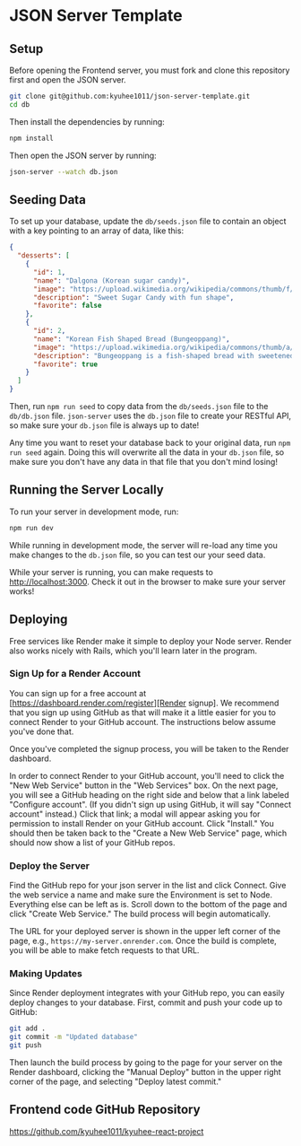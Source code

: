 # JSON Server Template

## Setup

Before opening the Frontend server, you must fork and clone this repository first and open the JSON server. 

```sh
git clone git@github.com:kyuhee1011/json-server-template.git
cd db
```

Then install the dependencies by running:

```sh
npm install
```
Then open the JSON server by running:
```sh
json-server --watch db.json
```
## Seeding Data

To set up your database, update the `db/seeds.json` file to contain an object
with a key pointing to an array of data, like this:

```json
{
  "desserts": [
    {
      "id": 1,
      "name": "Dalgona (Korean sugar candy)",
      "image": "https://upload.wikimedia.org/wikipedia/commons/thumb/f/ff/Dalgona.jpg/220px-Dalgona.jpg",
      "description": "Sweet Sugar Candy with fun shape",
      "favorite": false
    },
    {
      "id": 2,
      "name": "Korean Fish Shaped Bread (Bungeoppang)",
      "image": "https://upload.wikimedia.org/wikipedia/commons/thumb/a/ad/Boong_o_bbang.jpg/220px-Boong_o_bbang.jpg",
      "description": "Bungeoppang is a fish-shaped bread with sweetened red bean filling.",
      "favorite": true
    }
  ]
}
```

Then, run `npm run seed` to copy data from the `db/seeds.json` file to the
`db/db.json` file. `json-server` uses the `db.json` file to create your RESTful
API, so make sure your `db.json` file is always up to date!

Any time you want to reset your database back to your original data, run
`npm run seed` again. Doing this will overwrite all the data in your `db.json`
file, so make sure you don't have any data in that file that you don't mind
losing!

## Running the Server Locally

To run your server in development mode, run:

```sh
npm run dev
```

While running in development mode, the server will re-load any time you make
changes to the `db.json` file, so you can test our your seed data.

While your server is running, you can make requests to
[http://localhost:3000](http://localhost:3000). Check it out in the browser to
make sure your server works!

## Deploying

Free services like Render make it simple to deploy your Node server. Render also
works nicely with Rails, which you'll learn later in the program.

### Sign Up for a Render Account

You can sign up for a free account at
[https://dashboard.render.com/register][Render signup]. We recommend that you
sign up using GitHub as that will make it a little easier for you to connect
Render to your GitHub account. The instructions below assume you've done that.

[Render signup]: https://dashboard.render.com/register

Once you've completed the signup process, you will be taken to the Render
dashboard.

In order to connect Render to your GitHub account, you'll need to click the "New
Web Service" button in the "Web Services" box. On the next page, you will see a
GitHub heading on the right side and below that a link labeled "Configure
account". (If you didn't sign up using GitHub, it will say "Connect account"
instead.) Click that link; a modal will appear asking you for permission to
install Render on your GitHub account. Click "Install." You should then be taken
back to the "Create a New Web Service" page, which should now show a list of
your GitHub repos.

### Deploy the Server

Find the GitHub repo for your json server in the list and click Connect. Give
the web service a name and make sure the Environment is set to Node. Everything
else can be left as is. Scroll down to the bottom of the page and click "Create
Web Service." The build process will begin automatically.

The URL for your deployed server is shown in the upper left corner of the page,
e.g., `https://my-server.onrender.com`. Once the build is complete, you will be able to
make fetch requests to that URL.

### Making Updates

Since Render deployment integrates with your GitHub repo, you can easily deploy
changes to your database. First, commit and push your code up to GitHub:

```sh
git add .
git commit -m "Updated database"
git push
```

Then launch the build process by going to the page for your server on the
Render dashboard, clicking the "Manual Deploy" button in the upper right corner
of the page, and selecting "Deploy latest commit."

## Frontend code GitHub Repository

https://github.com/kyuhee1011/kyuhee-react-project
